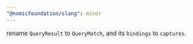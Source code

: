 ```yaml
---
"@nomicfoundation/slang": minor
---
```


rename `QueryResult` to `QueryMatch`, and its `bindings` to `captures`.

